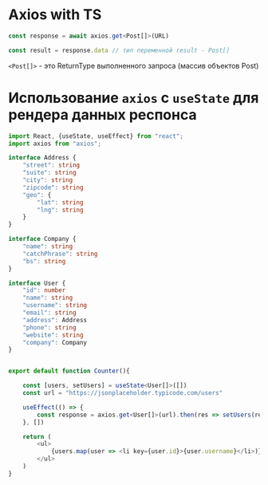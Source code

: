 # Axios with TS

```ts
const response = await axios.get<Post[]>(URL)

const result = response.data // тип переменной result - Post[]
```

`<Post[]>` - это ReturnType выполненного запроса (массив объектов Post)


# Использование `axios` с `useState` для рендера данных респонса

```ts
import React, {useState, useEffect} from "react";
import axios from "axios";

interface Address {
    "street": string
    "suite": string
    "city": string
    "zipcode": string
    "geo": {
        "lat": string
        "lng": string
    }
}

interface Company {
    "name": string
    "catchPhrase": string
    "bs": string
}

interface User {
    "id": number
    "name": string
    "username": string
    "email": string
    "address": Address
    "phone": string
    "website": string
    "company": Company
}


export default function Counter(){

    const [users, setUsers] = useState<User[]>([])
    const url = "https://jsonplaceholder.typicode.com/users"

    useEffect(() => {
        const response = axios.get<User[]>(url).then(res => setUsers(res.data))
    }, [])

    return (
        <ul>
            {users.map(user => <li key={user.id}>{user.username}</li>)}
        </ul>
    )
}
```

